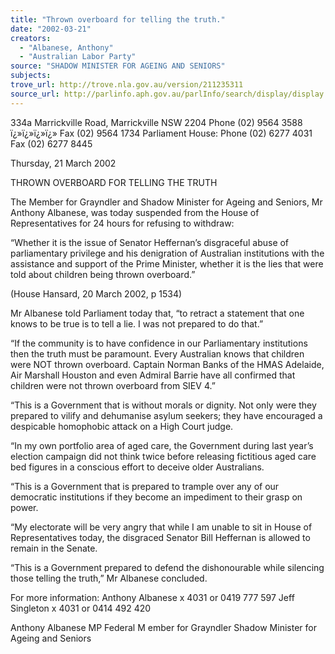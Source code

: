 ```yaml
---
title: "Thrown overboard for telling the truth."
date: "2002-03-21"
creators:
  - "Albanese, Anthony"
  - "Australian Labor Party"
source: "SHADOW MINISTER FOR AGEING AND SENIORS"
subjects:
trove_url: http://trove.nla.gov.au/version/211235311
source_url: http://parlinfo.aph.gov.au/parlInfo/search/display/display.w3p;query=Id%3A%22media/pressrel/NQ566%22
---
```


 334a Marrickville Road, Marrickville NSW 2204 Phone (02) 9564 3588   ï¿»ï¿»ï¿»ï¿»  Fax (02) 9564 1734 Parliament House:  Phone (02) 6277 4031  Fax (02) 6277 8445

  Thursday, 21 March 2002

  THROWN OVERBOARD FOR TELLING THE TRUTH

  The Member for Grayndler and Shadow Minister for Ageing and Seniors, Mr Anthony Albanese, was today suspended from the House of Representatives for 24 hours for refusing to withdraw:

  “Whether  it  is  the  issue  of  Senator  Heffernan’s  disgraceful abuse  of  parliamentary  privilege  and  his  denigration  of Australian  institutions  with  the  assistance  and  support  of  the Prime  Minister,  whether  it  is  the  lies  that  were  told  about children being thrown overboard.”

  (House Hansard, 20 March 2002, p 1534)

  Mr Albanese told Parliament today that, “to retract a statement that one knows to be true is to tell a lie.  I was not prepared to do that.”

  “If the community is to have confidence in our Parliamentary institutions then the truth must be paramount.  Every Australian knows that children were NOT thrown overboard.  Captain Norman Banks of the HMAS Adelaide, Air Marshall Houston and even Admiral Barrie have all confirmed that children were not thrown overboard from SIEV 4.”

  “This is a Government that is without morals or dignity.  Not only were they prepared to vilify and dehumanise asylum seekers; they have encouraged a despicable homophobic attack on a High Court judge.

  “In my own portfolio area of aged care, the Government during last year’s election campaign did not think twice before releasing fictitious aged care bed figures in a conscious effort to deceive older Australians.

  “This is a Government that is prepared to trample over any of our democratic institutions if they become an impediment to their grasp on power.

  “My electorate will be very angry that while I am unable to sit in House of Representatives today, the disgraced Senator Bill Heffernan is allowed to remain in the Senate.

  “This is a Government prepared to defend the dishonourable while silencing those telling the truth,” Mr Albanese concluded.

  For more information: Anthony Albanese x 4031 or 0419 777 597 Jeff Singleton x 4031 or 0414 492 420

  

  Anthony Albanese MP  Federal M ember for Grayndler Shadow Minister for Ageing and Seniors 


